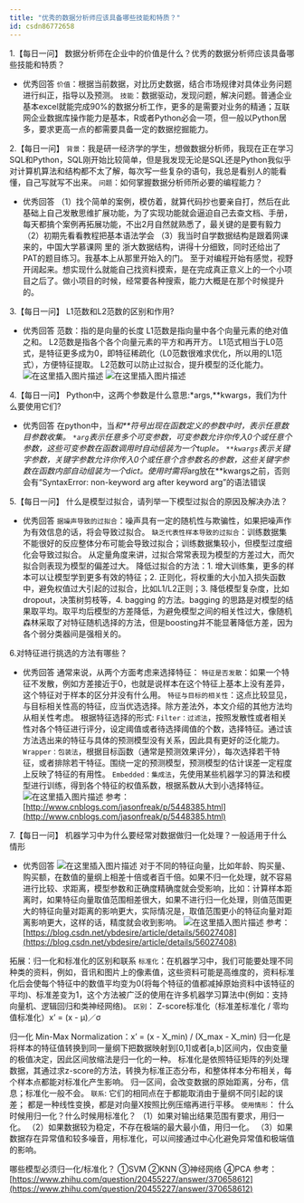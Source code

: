 ```yaml
---
title: "优秀的数据分析师应该具备哪些技能和特质？"
id: csdn86772658
---
```


1.【每日一问】
数据分析师在企业中的价值是什么？优秀的数据分析师应该具备哪些技能和特质？

*   优秀回答
    `价值`：根据当前数据，对比历史数据，结合市场规律对具体业务问题进行纠正，指导以及预测。
    `技能`：数据驱动，发现问题，解决问题。普通企业基本excel就能完成90%的数据分析工作，更多的是需要对业务的精通；互联网企业数据库操作能力是基本，R或者Python必会一项，但一般以Python居多，要求更高一点的都需要具备一定的数据挖掘能力。

2.【每日一问】
`背景`：我是研一经济学的学生，想做数据分析师，我现在正在学习SQL和Python，SQL刚开始比较简单，但是我发现无论是SQL还是Python我似乎对计算机算法和结构都不太了解，每次写一些复杂的语句，我总是看别人的能看懂，自己写就写不出来。
`问题`：如何掌握数据分析师所必要的编程能力？

*   优秀回答
    （1）找个简单的案例，模仿着，就算代码抄也要亲自打，然后在此基础上自己发散思维扩展功能，为了实现功能就会逼迫自己去查文档、手册，每天都搞个案例再拓展功能，不出2月自然就熟悉了，最关键的是要有毅力
    （2）初期先看看教程把基本语法学会
    （3）我当时自学数据结构是跟着网课来的，中国大学慕课网 里的 浙大数据结构，讲得十分细致，同时还给出了PAT的题目练习。我基本上从那里开始入的门。
    至于对编程开始有感觉，视野开阔起来。想实现什么就能自己找资料摸索，是在完成真正意义上的一个小项目之后了。做小项目的时候，经常要各种搜索，能力大概是在那个时候提升的。

3.【每日一问】
L1范数和L2范数的区别和作用?

*   优秀回答
    范数：指的是向量的长度
    L1范数是指向量中各个向量元素的绝对值之和。
    L2范数是指各个各个向量元素的平方和再开方。
    L1范式相当于L0范式，是特征更多成为0，即特征稀疏化（L0范数很难求优化，所以用的L1范式），方便特征提取。
    L2范数可以防止过拟合，提升模型的泛化能力。
    ![在这里插入图片描述](../img/168d4f1c479a36c5ce265355e30b2c31.png)
    ![在这里插入图片描述](../img/28bb39c8e59f2844f89039b7b32b308e.png)

4.【每日一问】
Python中，这两个参数是什么意思:*args,**kwargs，我们为什么要使用它们?

*   优秀回答
    在python中，当*和**符号出现在函数定义的参数中时，表示任意数目参数收集。
    `*arg`表示任意多个可变参数，可变参数允许你传入0个或任意个参数，这些可变参数在函数调用时自动组装为一个tuple。
    `**kwargs`表示关键字参数，关键字参数允许你传入0个或任意个含参数名的参数，这些关键字参数在函数内部自动组装为一个dict。使用时需将*arg放在**kwargs之前，否则会有“SyntaxError: non-keyword arg after keyword arg”的语法错误

5.【每日一问】
什么是模型过拟合，请列举一下模型过拟合的原因及解决办法？

*   优秀回答
    `据噪声导致的过拟合`：噪声具有一定的随机性与欺骗性，如果把噪声作为有效信息的话，将会导致过拟合。
    `缺乏代表性样本导致的过拟合`：训练数据集不能很好的反应整体分布可能会导致过拟合；训练数据集较小，但模型过度细化会导致过拟合。
    从定量角度来讲，过拟合常常表现为模型的方差过大，而欠拟合则表现为模型的偏差过大。
    降低过拟合的方法：1\. 增大训练集，更多的样本可以让模型学到更多有效的特征；2\. 正则化，将权重的大小加入损失函数中，避免权值过大引起的过拟合，比如L1/L2正则；3\. 降低模型复杂度，比如 dropout，决策树剪枝等，4\. bagging 的方法。bagging 的思路是对模型的结果取平均。取平均后模型的方差降低，为避免模型之间的相关性过大，像随机森林采取了对特征随机选择的方法，但是boosting并不能显著降低方差，因为各个弱分类器间是强相关的。

6.对特征进行挑选的方法有哪些？

*   优秀回答
    通常来说，从两个方面考虑来选择特征：
    `特征是否发散`：如果一个特征不发散，例如方差接近于0，也就是说样本在这个特征上基本上没有差异，这个特征对于样本的区分并没有什么用。
    `特征与目标的相关性`：这点比较显见，与目标相关性高的特征，应当优选选择。除方差法外，本文介绍的其他方法均从相关性考虑。
    根据特征选择的形式:
    `Filter：过滤法`，按照发散性或者相关性对各个特征进行评分，设定阈值或者待选择阈值的个数，选择特征。通过该方法选出来的特征与具体的预测模型没有关系，因此具有更好的泛化能力。
    `Wrapper：包装法`，根据目标函数（通常是预测效果评分），每次选择若干特征，或者排除若干特征。围绕一定的预测模型，预测模型的估计误差一定程度上反映了特征的有用性。
    `Embedded：集成法`，先使用某些机器学习的算法和模型进行训练，得到各个特征的权值系数，根据系数从大到小选择特征。
    ![在这里插入图片描述](../img/caeb4bf9b32e58816f7dc6de05c4ad66.png)
    参考：[http://www.cnblogs.com/jasonfreak/p/5448385.html](http://www.cnblogs.com/jasonfreak/p/5448385.html)

7.【每日一问】
机器学习中为什么要经常对数据做归一化处理？一般适用于什么情形

*   优秀回答
    ![在这里插入图片描述](../img/251c74f372a02dca2afbb2b26b8e94c9.png)
    对于不同的特征向量，比如年龄、购买量、购买额，在数值的量纲上相差十倍或者百千倍。如果不归一化处理，就不容易进行比较、求距离，模型参数和正确度精确度就会受影响，比如：计算样本距离时，如果特征向量取值范围相差很大，如果不进行归一化处理，则值范围更大的特征向量对距离的影响更大，实际情况是，取值范围更小的特征向量对距离影响更大，这样的话，精度就会收到影响。
    ![在这里插入图片描述](../img/128e53f24f73c0ddcade9ea7fa9be292.png)
    参考：[https://blog.csdn.net/ybdesire/article/details/56027408](https://blog.csdn.net/ybdesire/article/details/56027408)

拓展：归一化和标准化的区别和联系
`标准化`：在机器学习中，我们可能要处理不同种类的资料，例如，音讯和图片上的像素值，这些资料可能是高维度的，资料标准化后会使每个特征中的数值平均变为0(将每个特征的值都减掉原始资料中该特征的平均)、标准差变为1，这个方法被广泛的使用在许多机器学习算法中(例如：支持向量机、逻辑回归和类神经网络)。
`区别`：
Z-score标准化（标准差标准化 / 零均值标准化）x’ = (x - μ)／σ

归一化 Min-Max Normalization：x’ = (x - X_min) / (X_max - X_min)
归一化是将样本的特征值转换到同一量纲下把数据映射到[0,1]或者[a,b]区间内，仅由变量的极值决定，因此区间放缩法是归一化的一种。
标准化是依照特征矩阵的列处理数据，其通过求z-score的方法，转换为标准正态分布，和整体样本分布相关，每个样本点都能对标准化产生影响。
归一区间，会改变数据的原始距离，分布，信息；标准化一般不会。
`联系`:
它们的相同点在于都能取消由于量纲不同引起的误差；
都是一种线性变换，都是对向量X按照比例压缩再进行平移。
`使用情形`：
什么时候用归一化？什么时候用标准化？
（1）如果对输出结果范围有要求，用归一化。
（2）如果数据较为稳定，不存在极端的最大最小值，用归一化。
（3）如果数据存在异常值和较多噪音，用标准化，可以间接通过中心化避免异常值和极端值的影响。

哪些模型必须归一化/标准化？
①SVM ②KNN ③神经网络 ④PCA
参考：[https://www.zhihu.com/question/20455227/answer/370658612](https://www.zhihu.com/question/20455227/answer/370658612)